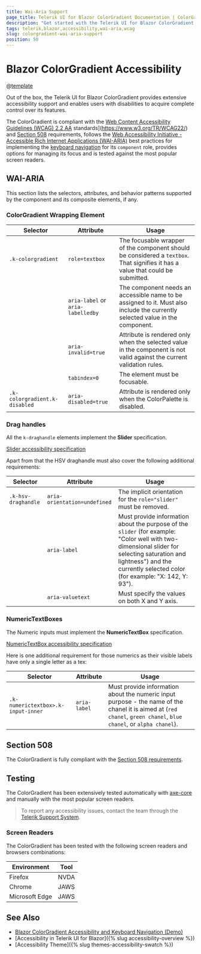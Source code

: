 ```yaml
---
title: Wai-Aria Support
page_title: Telerik UI for Blazor ColorGradient Documentation | ColorGradient  Accessibility
description: "Get started with the Telerik UI for Blazor ColorGradient and learn about its accessibility support for WAI-ARIA, Section 508, and WCAG 2.1."
tags: telerik,blazor,accessibility,wai-aria,wcag
slug: colorgradient-wai-aria-support 
position: 50 
---
```


# Blazor ColorGradient Accessibility

@[template](/_contentTemplates/common/parameters-table-styles.md#table-layout)



Out of the box, the Telerik UI for Blazor ColorGradient provides extensive accessibility support and enables users with disabilities to acquire complete control over its features.


The ColorGradient is compliant with the [Web Content Accessibility Guidelines (WCAG) 2.2  AA](https://www.w3.org/TR/WCAG22/) standards](https://www.w3.org/TR/WCAG22/) and [Section 508](http://www.section508.gov/) requirements, follows the [Web Accessibility Initiative - Accessible Rich Internet Applications (WAI-ARIA)](https://www.w3.org/WAI/ARIA/apg/) best practices for implementing the [keyboard navigation](#keyboard-navigation) for its `component` role, provides options for managing its focus and is tested against the most popular screen readers.

## WAI-ARIA


This section lists the selectors, attributes, and behavior patterns supported by the component and its composite elements, if any.

### ColorGradient Wrapping Element

| Selector | Attribute | Usage |
| -------- | --------- | ----- |
| `.k-colorgradient` | `role=textbox` | The focusable wrapper of the component should be considered a `textbox`. That signifies it has a value that could be submitted. |
|  | `aria-label` or `aria-labelledby` | The component needs an accessible name to be assigned to it. Must also include the currently selected value in the component. |
|  | `aria-invalid=true` | Attribute is rendered only when the selected value in the component is not valid against the current validation rules. |
|  | `tabindex=0` | The element must be focusable. |
| `.k-colorgradient.k-disabled` | `aria-disabled=true` | Attribute is rendered only when the ColorPalette is disabled. |

### Drag handles


All the `k-draghandle` elements implement the **Slider** specification.

[Slider accessibility specification]({{slider_a11y_link}})


Apart from that the HSV draghandle must also cover the following additional requirements:

| Selector | Attribute | Usage |
| -------- | --------- | ----- |
| `.k-hsv-draghandle` | `aria-orientation=undefined` | The implicit orientation for the `role="slider"` must be removed. |
|  | `aria-label` | Must provide information about the purpose of the `slider` (for example: "Color well with two-dimensional slider for selecting saturation and lightness") and the currently selected color (for example: "X: 142, Y: 93"). |
|  | `aria-valuetext` | Must specify the values on both X and Y axis. |

### NumericTextBoxes


The Numeric inputs must implement the **NumericTextBox** specification.

[NumericTextBox accessibility specification]({{numerictextbox_a11y_link}})


Here is one additional requirement for those numerics as their visible labels have only a single letter as a tex:

| Selector | Attribute | Usage |
| -------- | --------- | ----- |
| `.k-numerictextbox>.k-input-inner` | `aria-label` | Must provide information about the numeric input purpose - the name of the chanel it is aimed at (`red chanel`, `green chanel`, `blue chanel`, or `alpha chanel`). |

## Section 508


The ColorGradient is fully compliant with the [Section 508 requirements](http://www.section508.gov/).

## Testing


The ColorGradient has been extensively tested automatically with [axe-core](https://github.com/dequelabs/axe-core) and manually with the most popular screen readers.

> To report any accessibility issues, contact the team through the [Telerik Support System](https://www.telerik.com/account/support-center).

### Screen Readers


The ColorGradient has been tested with the following screen readers and browsers combinations:

| Environment | Tool |
| ----------- | ---- |
| Firefox | NVDA |
| Chrome | JAWS |
| Microsoft Edge | JAWS |



## See Also

* [Blazor ColorGradient Accessibility and Keyboard Navigation (Demo)](https://demos.telerik.com/blazor-ui/colorgradient/keyboard-navigation)
* [Accessibility in Telerik UI for Blazor]({% slug accessibility-overview %})
* [Accessibility Theme]({% slug themes-accessibility-swatch %})